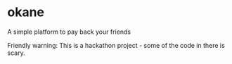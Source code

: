 # okane
A simple platform to pay back your friends

Friendly warning: This is a hackathon project - some of the code in there is scary.
